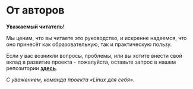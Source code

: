 # От авторов

**Уважаемый читатель!**

<!-- Фикс пунктуации: [мы ценим, (...), ...] -->

Мы ценим, что вы читаете это руководство, и искренне надеемся, что оно принесёт как образовательную, так и практическую пользу.

Если у вас возникли вопросы, проблемы, или вы хотите внести свой вклад в развитие проекта - пожалуйста, оставьте запрос в нашем репозитории [**здесь**](https://github.com/Linux4Yourself/book/issues/new).

_С уважением, команда проекта «Linux для себя»._
